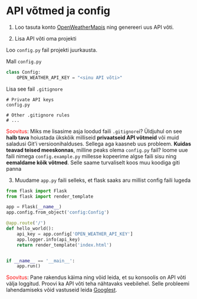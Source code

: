 # API võtmed ja config

1. Loo tasuta konto [OpenWeatherMapis](https://openweathermap.org/) ning genereeri uus API võti.

2. Lisa API võti oma projekti

Loo `config.py` fail projekti juurkausta.

Mall `config.py`
```python
class Config:
	OPEN_WEATHER_API_KEY = "<sinu API võti>"
```

Lisa see fail `.gitignore`
```.ignore
# Private API keys
config.py

# Other .gitignore rules
# ...
```

<span style="color: red">Soovitus</span>: Miks me lisasime asja loodud faili `.gitignore`i? Üldjuhul on see **halb tava** hoiustada ükskõik milliseid **privaatseid API võtmeid** või muid saladusi Git'i versioonihalduses. Sellega aga kaasneb uus probleem. **Kuidas teavad teised meeskonnas**, milline peaks olema `config.py` fail? loome uue faili nimega `config.example.py` millesse kopeerime algse faili sisu ning **eemaldame kõik võtmed**. Selle saame turvaliselt koos muu koodiga giti panna

3. Muudame `app.py` faili selleks, et flask saaks aru millist config faili lugeda

```python
from flask import Flask
from flask import render_template

app = Flask(__name__)
app.config.from_object('config:Config')

@app.route('/')
def hello_world():
    api_key = app.config['OPEN_WEATHER_API_KEY']
    app.logger.info(api_key)
    return render_template('index.html')


if __name__ == '__main__':
    app.run()
```

<span style="color: red">Soovitus</span>: Pane rakendus käima ning võid leida, et su konsoolis on API võti välja loggitud. Proovi ka API võti teha nähtavaks veebilehel. Selle probleemi lahendamiseks võid vastuseid leida [Googlest](https://www.google.com/).